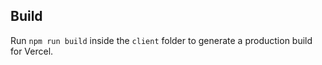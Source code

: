 

## Build
Run `npm run build` inside the `client` folder to generate a production build for Vercel.

